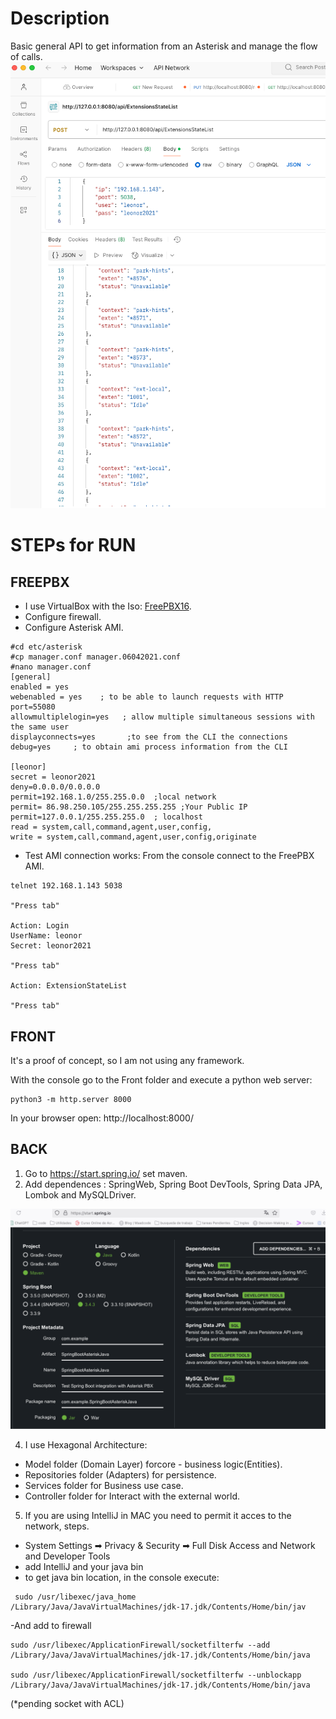 # Description
Basic general API to get information from an Asterisk and manage the flow of calls.
![Postman use example](ExtensionStateList.png)

# STEPs for RUN

## FREEPBX

- I use VirtualBox with the Iso: [FreePBX16](https://downloads.freepbxdistro.org/ISO/SNG7-PBX16-64bit-2306-1.iso).
- Configure firewall.
- Configure Asterisk AMI.
```
#cd etc/asterisk
#cp manager.conf manager.06042021.conf
#nano manager.conf
[general]
enabled = yes
webenabled = yes    ; to be able to launch requests with HTTP
port=55080
allowmultiplelogin=yes   ; allow multiple simultaneous sessions with the same user
displayconnects=yes       ;to see from the CLI the connections 
debug=yes     ; to obtain ami process information from the CLI

[leonor]
secret = leonor2021
deny=0.0.0.0/0.0.0.0
permit=192.168.1.0/255.255.0.0  ;local network
permit= 86.98.250.105/255.255.255.255 ;Your Public IP
permit=127.0.0.1/255.255.255.0  ; localhost
read = system,call,command,agent,user,config,
write = system,call,command,agent,user,config,originate
```
- Test AMI connection works:
From the console connect to the FreePBX AMI.
```
telnet 192.168.1.143 5038

"Press tab"

Action: Login
UserName: leonor
Secret: leonor2021

"Press tab"

Action: ExtensionStateList

"Press tab"

```

## FRONT
It's a proof of concept, so I am not using any framework.

With the console go to the Front folder and execute a python web server:
```
python3 -m http.server 8000
```
In your browser open: http://localhost:8000/

## BACK

1. Go to https://start.spring.io/ set maven. 
2. Add dependences : SpringWeb, Spring Boot DevTools, Spring Data JPA, Lombok and MySQLDriver.

![CreateProject](Dependences.png) 

4. I use Hexagonal Architecture: 
- Model folder (Domain Layer) forcore - business logic(Entities).
- Repositories folder (Adapters) for persistence.
- Services folder for Business use case.
- Controller folder for Interact with the external world.

5. If you are using IntelliJ in MAC you need to permit it acces to the network, steps.
 - System Settings ➡ Privacy & Security ➡ Full Disk Access and Network and Developer Tools
 - add IntelliJ and your java bin
 - to get java bin location, in the console execute:
 ```
  sudo /usr/libexec/java_home
 /Library/Java/JavaVirtualMachines/jdk-17.jdk/Contents/Home/bin/jav
 ```
 -And add to firewall
 ```
sudo /usr/libexec/ApplicationFirewall/socketfilterfw --add /Library/Java/JavaVirtualMachines/jdk-17.jdk/Contents/Home/bin/java

 sudo /usr/libexec/ApplicationFirewall/socketfilterfw --unblockapp /Library/Java/JavaVirtualMachines/jdk-17.jdk/Contents/Home/bin/java
 ```
 (*pending socket with ACL)